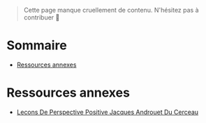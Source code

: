 <!-- TITLE: Cours de Dessin à Main Levée -->
<!-- SUBTITLE: Page d'accueil des cours de Dessin à Main Levée -->

> Cette page manque cruellement de contenu. N'hésitez pas à contribuer 🙂
# Sommaire
* [Ressources annexes](#ressources-annexes)


<a name="ressources-annexes"/>


# Ressources annexes

* [Lecons De Perspective Positive Jacques Androuet Du Cerceau](/uploads/dessin-main-levee/lecons-de-perspective-positive-jacques-androuet-du-cerceau.pdf "Lecons De Perspective Positive Jacques Androuet Du Cerceau")



